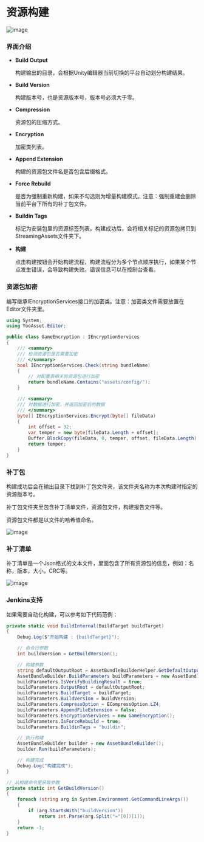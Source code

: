 # 资源构建

![image](https://github.com/tuyoogame/YooAsset/raw/main/Docs/Image/AssetBuilder-img1.png)

### 界面介绍

- **Build Output**

  构建输出的目录，会根据Unity编辑器当前切换的平台自动划分构建结果。

- **Build Version**

  构建版本号，也是资源版本号，版本号必须大于零。

- **Compression**

  资源包的压缩方式。

- **Encryption**

  加密类列表。

- **Append Extension**

  构建的资源包文件名是否包含后缀格式。

- **Force Rebuild**

  是否为强制重新构建，如果不勾选则为增量构建模式。注意：强制重建会删除当前平台下所有的补丁包文件。

- **Buildin Tags**

  标记为安装包里的资源标签列表。构建成功后，会将相关标记的资源包拷贝到StreamingAssets文件夹下。

- **构建**

  点击构建按钮会开始构建流程，构建流程分为多个节点顺序执行，如果某个节点发生错误，会导致构建失败。错误信息可以在控制台查看。

### 资源包加密

编写继承IEncryptionServices接口的加密类。注意：加密类文件需要放置在Editor文件夹里。

````C#
using System;
using YooAsset.Editor;

public class GameEncryption : IEncryptionServices
{
    /// <summary>
    /// 检测资源包是否需要加密
    /// </summary>
    bool IEncryptionServices.Check(string bundleName)
    {
        // 对配置表相关的资源包进行加密
        return bundleName.Contains("assets/config/");
    }

    /// <summary>
    /// 对数据进行加密，并返回加密后的数据
    /// </summary>
    byte[] IEncryptionServices.Encrypt(byte[] fileData)
    {
        int offset = 32;
        var temper = new byte[fileData.Length + offset];
        Buffer.BlockCopy(fileData, 0, temper, offset, fileData.Length);
        return temper;
    }
}
````

### 补丁包

构建成功后会在输出目录下找到补丁包文件夹，该文件夹名称为本次构建时指定的资源版本号。

补丁包文件夹里包含补丁清单文件，资源包文件，构建报告文件等。

资源包文件都是以文件的哈希值命名。

![image](https://github.com/tuyoogame/YooAsset/raw/main/Docs/Image/AssetBuilder-img4.jpg)

### 补丁清单

补丁清单是一个Json格式的文本文件，里面包含了所有资源包的信息，例如：名称，版本，大小，CRC等。

![image](https://github.com/tuyoogame/YooAsset/raw/main/Docs/Image/AssetBuilder-img2.jpg)

### Jenkins支持

如果需要自动化构建，可以参考如下代码范例：

````c#
private static void BuildInternal(BuildTarget buildTarget)
{
    Debug.Log($"开始构建 : {buildTarget}");

    // 命令行参数
    int buildVersion = GetBuildVersion();

    // 构建参数
    string defaultOutputRoot = AssetBundleBuilderHelper.GetDefaultOutputRoot();
    AssetBundleBuilder.BuildParameters buildParameters = new AssetBundleBuilder.BuildParameters();
    buildParameters.IsVerifyBuildingResult = true;
    buildParameters.OutputRoot = defaultOutputRoot;
    buildParameters.BuildTarget = buildTarget;
    buildParameters.BuildVersion = buildVersion;
    buildParameters.CompressOption = ECompressOption.LZ4;
    buildParameters.AppendFileExtension = false;
    buildParameters.EncryptionServices = new GameEncryption();
    buildParameters.IsForceRebuild = true;
    buildParameters.BuildinTags = "buildin";

    // 执行构建
    AssetBundleBuilder builder = new AssetBundleBuilder();
    builder.Run(buildParameters);

    // 构建完成
    Debug.Log("构建完成");
}

// 从构建命令里获取参数
private static int GetBuildVersion()
{
    foreach (string arg in System.Environment.GetCommandLineArgs())
    {
        if (arg.StartsWith("buildVersion"))
            return int.Parse(arg.Split("="[0])[1]);
    }
    return -1;
}
````

